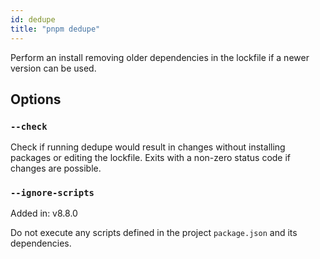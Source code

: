 ```yaml
---
id: dedupe
title: "pnpm dedupe"
---
```


Perform an install removing older dependencies in the lockfile if a newer version can be used.

## Options

### `--check`

Check if running dedupe would result in changes without installing packages or editing the lockfile. Exits with a non-zero status code if changes are possible.

### `--ignore-scripts`

Added in: v8.8.0

Do not execute any scripts defined in the project `package.json` and its
dependencies.